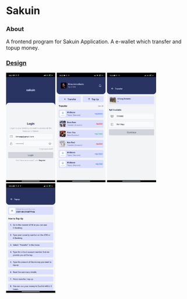 # Sakuin

### About
A frontend program for Sakuin Application.
A e-wallet which transfer and topup money.

### [Design](https://www.figma.com/file/9h19u8PoQbeaXpSPaOCqY9/Zwallet---Client?node-id=0%3A1)
<div style="flex">
    <img src="/screenshoot/login.jpg" height="300"/>
    <img src="/screenshoot/home.jpg" height="300"/>
    <img src="/screenshoot/transfer.jpg" height="300"/>
    <img src="/screenshoot/topup.jpg" height="300"/>
</div>